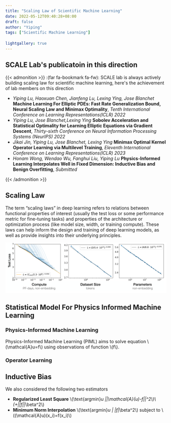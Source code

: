 ```yaml
---
title: "Scaling Law of Scientific Machine Learning"
date: 2022-05-12T09:40:28+08:00
draft: false
author: "Yiping"
tags: ["Scientific Machine Learning"]

lightgallery: true
---
```



## SCALE Lab's publicatoin in this direction

{{< admonition >}}
:(far fa-bookmark fa-fw): 
SCALE lab is always actively building scaling law for scientific machine learning, here's the achievement of lab members on this direction
- *Yiping Lu, Haoxuan Chen, Jianfeng Lu, Lexing Ying, Jose Blanchet* **Machine Learning For Elliptic PDEs: Fast Rate Generalization Bound, Neural Scaling Law and Minimax Optimality**, *Tenth International Conference on Learning Representations(ICLR) 2022*
- *Yiping Lu, Jose Blanchet,Lexing Ying* **Sobolev Acceleration and Statistical Optimality for Learning Elliptic Equations via Gradient Descent**, *Thirty-sixth Conference on Neural Information Processing Systems (NeurIPS) 2022*
- *Jikai Jin, Yiping Lu, Jose Blanchet, Lexing Ying*  **Minimax Optimal Kernel Operator Learning via Multilevel Training**, *Eleventh International Conference on Learning Representations(ICLR) 2023*
- *Honam Wong, Wendao Wu, Fanghui Liu, Yiping Lu*  	**Physics-Informed Learning Interpolates Well in Fixed Dimension: Inductive Bias and Benign Overfitting**, *Submitted*

{{< /admonition >}}

## Scaling Law

The term “scaling laws” in deep learning refers to relations between functional properties of interest (usually the test loss or some performance metric for fine-tuning tasks) and properties of the architecture or optimization process (like model size, width, or training compute). These laws can help inform the design and training of deep learning models, as well as provide insights into their underlying principles.

![Research](./sclaing.png)

## Statistical Model For Physics Informed Machine Learning

### Physics-Informed Machine Learning
Physics-Informed Machine Learning (PIML) aims to solve equation \\(\mathcal{A}u=f\\) using observations of function \\(f\\).

### Operator Learning


## Inductive Bias

We also considered the following two estimators
- **Regularized Least Square** \\(\text{argmin}_u ||\mathcal{A}(u)-f||^2\\)\\(+||f||_\beta^2\\)
- **Minimum Norm Interpolation**  \\(\text{argmin}_u \| \|f\|_\beta^2\\) subject to \\((\mathcal{A}u)(x_i)=f(x_i)\\)
